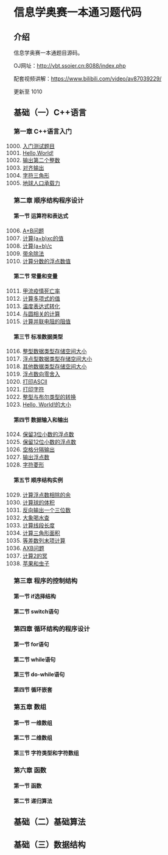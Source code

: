 # 信息学奥赛一本通习题代码

## 介绍

信息学奥赛一本通题目源码。

OJ网址：http://ybt.ssoier.cn:8088/index.php

配套视频讲解：https://www.bilibili.com/video/av87039229/

更新至 1010

## 基础（一）C++语言

### 第一章 C++语言入门

1000. [入门测试题目](https://gitee.com/wyloving/YiBenTongCode/blob/master/1000%E5%85%A5%E9%97%A8%E6%B5%8B%E8%AF%95%E9%A2%98.cpp)
1001. [Hello,World!](https://gitee.com/wyloving/YiBenTongCode/blob/master/1001HelloWorld.cpp)
1002. [输出第二个整数](https://gitee.com/wyloving/YiBenTongCode/blob/master/1002_%E8%BE%93%E5%87%BA%E7%AC%AC%E4%BA%8C%E4%B8%AA%E6%95%B4%E6%95%B0.cpp)
1003. [对齐输出](https://gitee.com/wyloving/YiBenTongCode/blob/master/1003_%E5%AF%B9%E9%BD%90%E8%BE%93%E5%87%BA.cpp)
1004. [字符三角形](https://gitee.com/wyloving/YiBenTongCode/blob/master/1004_%E5%AD%97%E7%AC%A6%E4%B8%89%E8%A7%92%E5%BD%A2.cpp)
1005. [地球人口承载力](https://gitee.com/wyloving/YiBenTongCode/blob/master/1005_%E5%9C%B0%E7%90%83%E4%BA%BA%E5%8F%A3%E6%89%BF%E8%BD%BD%E5%8A%9B.cpp)

### 第二章 顺序结构程序设计

#### 第一节 运算符和表达式

1006. [A+B问题](https://gitee.com/wyloving/YiBenTongCode/blob/master/1006_A+B%E9%97%AE%E9%A2%98.cpp)
1007. [计算(a+b)xc的值](https://gitee.com/wyloving/YiBenTongCode/blob/master/1007_%E8%AE%A1%E7%AE%97(a+b)xc%E7%9A%84%E5%80%BC.cpp)
1008. [计算(a+b)/c](https://gitee.com/wyloving/YiBenTongCode/blob/master/1007_%E8%AE%A1%E7%AE%97(a+b)xc%E7%9A%84%E5%80%BC.cpp)
1009. [带余除法](https://gitee.com/wyloving/YiBenTongCode/blob/master/1009_%E5%B8%A6%E4%BD%99%E9%99%A4%E6%B3%95.cpp)
1010. [计算分数的浮点数值](https://gitee.com/wyloving/YiBenTongCode/blob/master/1010_%E8%AE%A1%E7%AE%97%E5%88%86%E6%95%B0%E7%9A%84%E6%B5%AE%E7%82%B9%E6%95%B0%E5%80%BC.cpp)

#### 第二节 常量和变量

1011. [甲流疫情死亡率](https://gitee.com/wyloving/YiBenTongCode/blob/master/1011_%E7%94%B2%E6%B5%81%E7%96%AB%E6%83%85%E6%AD%BB%E4%BA%A1%E7%8E%87.cpp)
1012. [计算多项式的值](https://gitee.com/wyloving/YiBenTongCode/blob/master/1012_%E8%AE%A1%E7%AE%97%E5%A4%9A%E9%A1%B9%E5%BC%8F%E7%9A%84%E5%80%BC.cpp)
1013. [温度表达式转化](https://gitee.com/wyloving/YiBenTongCode/blob/master/1013_%E6%B8%A9%E5%BA%A6%E8%A1%A8%E8%BE%BE%E5%BC%8F%E8%BD%AC%E6%8D%A2.cpp)
1014. [与圆相关的计算](https://gitee.com/wyloving/YiBenTongCode/blob/master/1014%E4%B8%8E%E5%9C%86%E7%9B%B8%E5%85%B3%E7%9A%84%E8%AE%A1%E7%AE%97.cpp)
1015. [计算并联电阻的阻值](https://gitee.com/wyloving/YiBenTongCode/blob/master/1015_%E8%AE%A1%E7%AE%97%E5%B9%B6%E8%81%94%E7%94%B5%E9%98%BB%E7%9A%84%E9%98%BB%E5%80%BC.cpp)

#### 第三节 标准数据类型

1016. [整型数据类型存储空间大小](https://gitee.com/wyloving/YiBenTongCode/blob/master/1016_%E6%95%B4%E5%9E%8B%E6%95%B0%E6%8D%AE%E7%B1%BB%E5%9E%8B%E5%AD%98%E5%82%A8%E7%A9%BA%E9%97%B4%E5%A4%A7%E5%B0%8F.cpp)
1017. [浮点型数据类型存储空间大小](https://gitee.com/wyloving/YiBenTongCode/blob/master/1017_%E6%B5%AE%E7%82%B9%E5%9E%8B%E6%95%B0%E6%8D%AE%E7%B1%BB%E5%9E%8B%E5%AD%98%E5%82%A8%E7%A9%BA%E9%97%B4%E5%A4%A7%E5%B0%8F.cpp)
1018. [其他数据类型存储空间大小](https://gitee.com/wyloving/YiBenTongCode/blob/master/1017_%E6%B5%AE%E7%82%B9%E5%9E%8B%E6%95%B0%E6%8D%AE%E7%B1%BB%E5%9E%8B%E5%AD%98%E5%82%A8%E7%A9%BA%E9%97%B4%E5%A4%A7%E5%B0%8F.cpp)
1019. [浮点数向零舍入](https://gitee.com/wyloving/YiBenTongCode/blob/master/1017_%E6%B5%AE%E7%82%B9%E5%9E%8B%E6%95%B0%E6%8D%AE%E7%B1%BB%E5%9E%8B%E5%AD%98%E5%82%A8%E7%A9%BA%E9%97%B4%E5%A4%A7%E5%B0%8F.cpp)
1020. [打印ASCII](https://gitee.com/wyloving/YiBenTongCode/blob/master/1020%E6%89%93%E5%8D%B0ASCII%E7%A0%81.cpp)
1021. [打印字符](https://gitee.com/wyloving/YiBenTongCode/blob/master/1020%E6%89%93%E5%8D%B0ASCII%E7%A0%81.cpp)
1022. [整型与布尔类型的转换](https://gitee.com/wyloving/YiBenTongCode/blob/master/1022_%E6%95%B4%E5%9E%8B%E4%B8%8E%E5%B8%83%E5%B0%94%E5%9E%8B%E7%9A%84%E8%BD%AC%E6%8D%A2.cpp)
1023. [Hello, World!的大小](https://gitee.com/wyloving/YiBenTongCode/blob/master/1023_Hello,World!%E7%9A%84%E5%A4%A7%E5%B0%8F.cpp)

#### 第四节 数据输入和输出

1024. [保留3位小数的浮点数](https://gitee.com/wyloving/YiBenTongCode/blob/master/1024_%E4%BF%9D%E7%95%993%E4%BD%8D%E5%B0%8F%E6%95%B0%E7%9A%84%E6%B5%AE%E7%82%B9%E6%95%B0.cpp)
1025. [保留12位小数的浮点数](https://gitee.com/wyloving/YiBenTongCode/blob/master/1025_%E4%BF%9D%E7%95%9912%E4%BD%8D%E5%B0%8F%E6%95%B0%E7%9A%84%E6%B5%AE%E7%82%B9%E6%95%B0.cpp)
1026. [空格分隔输出](https://gitee.com/wyloving/YiBenTongCode/blob/master/1026_%E7%A9%BA%E6%A0%BC%E5%88%86%E9%9A%94%E8%BE%93%E5%87%BA.cpp)
1027. [输出浮点数](https://gitee.com/wyloving/YiBenTongCode/blob/master/1027_%E8%BE%93%E5%87%BA%E6%B5%AE%E7%82%B9%E6%95%B0.cpp)
1028. [字符菱形](https://gitee.com/wyloving/YiBenTongCode/blob/master/1028_%E5%AD%97%E7%AC%A6%E8%8F%B1%E5%BD%A2.cpp)

#### 第五节 顺序结构实例

1029. [计算浮点数相除的余](https://gitee.com/wyloving/YiBenTongCode/blob/master/1029_%E8%AE%A1%E7%AE%97%E6%B5%AE%E7%82%B9%E6%95%B0%E7%9B%B8%E9%99%A4%E7%9A%84%E4%BD%99.cpp)
1030. [计算球的体积](https://gitee.com/wyloving/YiBenTongCode/blob/master/1029_%E8%AE%A1%E7%AE%97%E6%B5%AE%E7%82%B9%E6%95%B0%E7%9B%B8%E9%99%A4%E7%9A%84%E4%BD%99.cpp)
1031. [反向输出一个三位数](https://gitee.com/wyloving/YiBenTongCode/blob/master/1031_%E5%8F%8D%E5%90%91%E8%BE%93%E5%87%BA%E4%B8%80%E4%B8%AA%E4%B8%89%E4%BD%8D%E6%95%B0.cpp)
1032. [大象喝水查](https://gitee.com/wyloving/YiBenTongCode/blob/master/1032_%E5%A4%A7%E8%B1%A1%E5%96%9D%E6%B0%B4%E6%9F%A5.cpp)
1033. [计算线段长度](https://gitee.com/wyloving/YiBenTongCode/blob/master/1033_%E8%AE%A1%E7%AE%97%E7%BA%BF%E6%AE%B5%E9%95%BF%E5%BA%A6.cpp)
1034. [计算三角形面积](https://gitee.com/wyloving/YiBenTongCode/blob/master/1033_%E8%AE%A1%E7%AE%97%E7%BA%BF%E6%AE%B5%E9%95%BF%E5%BA%A6.cpp)
1035. [等差数列末项计算](https://gitee.com/wyloving/YiBenTongCode/blob/master/1035_%E7%AD%89%E5%B7%AE%E6%95%B0%E5%88%97%E6%9C%AB%E9%A1%B9jisr.cpp)
1036. [AXB问题](https://gitee.com/wyloving/YiBenTongCode/blob/master/1036_AXB%E9%97%AE%E9%A2%98.cpp)
1037. [计算2的冥](https://gitee.com/wyloving/YiBenTongCode/blob/master/1037_%E8%AE%A1%E7%AE%972%E7%9A%84%E5%86%A5.cpp)
1038. [苹果和虫子](https://gitee.com/wyloving/YiBenTongCode/blob/master/1038_%E8%8B%B9%E6%9E%9C%E5%92%8C%E8%99%AB%E5%AD%90.cpp)

### 第三章 程序的控制结构

#### 第一节 if选择结构

#### 第二节 switch语句

### 第四章 循环结构的程序设计

#### 第一节 for语句

#### 第二节 while语句

#### 第三节 do-while语句

#### 第四节 循环嵌套

### 第五章 数组

#### 第一节 一维数组

#### 第二节 二维数组

#### 第三节 字符类型和字符数组

### 第六章 函数

#### 第一节 函数

#### 第二节 递归算法

## 基础（二）基础算法

## 基础（三）数据结构

